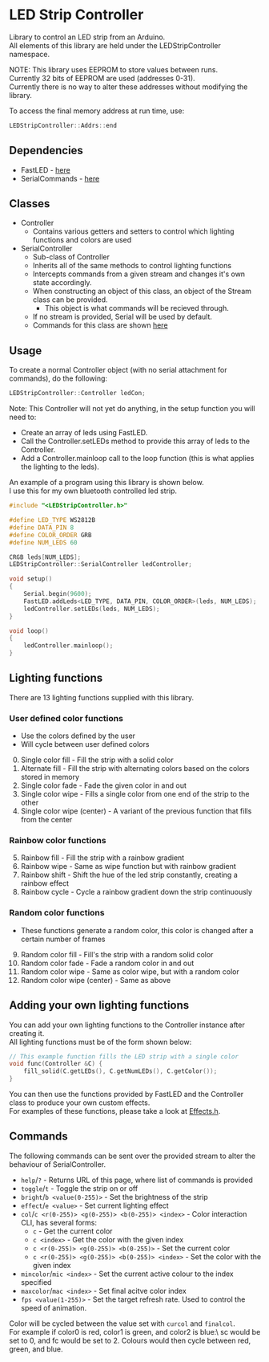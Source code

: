 # LED Strip Controller
Library to control an LED strip from an Arduino.\
All elements of this library are held under the LEDStripController namespace.

NOTE: This library uses EEPROM to store values between runs.\
Currently 32 bits of EEPROM are used (addresses 0-31).\
Currently there is no way to alter these addresses without modifying the library.

To access the final memory address at run time, use:
```C++
LEDStripController::Addrs::end
```

## Dependencies
- FastLED - [here](https://www.arduino.cc/reference/en/libraries/fastled/)
- SerialCommands - [here](https://www.arduino.cc/reference/en/libraries/serialcommands/)

## Classes
- Controller
    - Contains various getters and setters to control which lighting functions and colors are used
- SerialController
    - Sub-class of Controller
    - Inherits all of the same methods to control lighting functions
    - Intercepts commands from a given stream and changes it's own state accordingly.
    - When constructing an object of this class, an object of the Stream class can be provided.
        - This object is what commands will be recieved through.
    - If no stream is provided, Serial will be used by default.
    - Commands for this class are shown [here](#commands)

## Usage
To create a normal Controller object (with no serial attachment for commands), do the following:
```C++
LEDStripController::Controller ledCon;
```
Note: This Controller will not yet do anything, in the setup function you will need to:
- Create an array of leds using FastLED.
- Call the Controller.setLEDs method to provide this array of leds to the Controller.
- Add a Controller.mainloop call to the loop function (this is what applies the lighting to the leds).

An example of a program using this library is shown below.\
I use this for my own bluetooth controlled led strip.
```C++
#include "<LEDStripController.h>"

#define LED_TYPE WS2812B
#define DATA_PIN 8
#define COLOR_ORDER GRB
#define NUM_LEDS 60

CRGB leds[NUM_LEDS];
LEDStripController::SerialController ledController;

void setup()
{
    Serial.begin(9600);
    FastLED.addLeds<LED_TYPE, DATA_PIN, COLOR_ORDER>(leds, NUM_LEDS);
    ledController.setLEDs(leds, NUM_LEDS);
}

void loop()
{
    ledController.mainloop();
}

```

## Lighting functions
There are 13 lighting functions supplied with this library.
### User defined color functions
- Use the colors defined by the user
- Will cycle between user defined colors
0. Single color fill - Fill the strip with a solid color
1. Alternate fill - Fill the strip with alternating colors based on the colors stored in memory
2. Single color fade - Fade the given color in and out
3. Single color wipe - Fills a single color from one end of the strip to the other
4. Single color wipe (center) - A variant of the previous function that fills from the center

### Rainbow color functions
5. Rainbow fill - Fill the strip with a rainbow gradient
6. Rainbow wipe - Same as wipe function but with rainbow gradient
7. Rainbow shift - Shift the hue of the led strip constantly, creating a rainbow effect
8. Rainbow cycle - Cycle a rainbow gradient down the strip continuously

### Random color functions
- These functions generate a random color, this color is changed after a certain number of frames
9. Random color fill - Fill's the strip with a random solid color
10. Random color fade - Fade a random color in and out
11. Random color wipe - Same as color wipe, but with a random color
12. Random color wipe (center) - Same as above

## Adding your own lighting functions
You can add your own lighting functions to the Controller instance after creating it.\
All lighting functions must be of the form shown below:
```c++
// This example function fills the LED strip with a single color
void func(Controller &C) {
    fill_solid(C.getLEDs(), C.getNumLEDs(), C.getColor());
}
```

You can then use the functions provided by FastLED and the Controller class to produce your own custom effects.\
For examples of these functions, please take a look at [Effects.h](src/Effects/Effects.h).

## Commands
The following commands can be sent over the provided stream to alter the behaviour of SerialController.

- `help`/`?` - Returns URL of this page, where list of commands is provided
- `toggle`/`t` - Toggle the strip on or off
- `bright`/`b <value(0-255)>` - Set the brightness of the strip
- `effect`/`e <value>` - Set current lighting effect
- `col`/`c <r(0-255)> <g(0-255)> <b(0-255)> <index>` - Color interaction CLI, has several forms:
  - `c` - Get the current color
  - `c <index>` - Get the color with the given index
  - `c <r(0-255)> <g(0-255)> <b(0-255)>` - Set the current color
  - `c <r(0-255)> <g(0-255)> <b(0-255)> <index>` - Set the color with the given index
- `mincolor`/`mic <index>` - Set the current active colour to the index specified
- `maxcolor`/`mac <index>` - Set final acitve color index
- `fps <value(1-255)>` - Set the target refresh rate. Used to control the speed of animation.

Color will be cycled between the value set with `curcol` and `finalcol`.\
For example if color0 is red, color1 is green, and color2 is blue:\ 
sc would be set to 0, and fc would be set to 2. Colours would then cycle between red, green, and blue.
